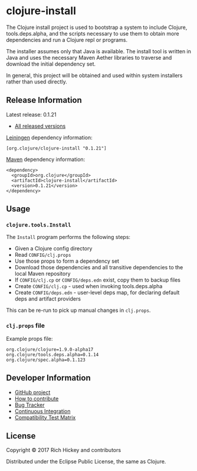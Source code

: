 clojure-install
=====================================

The Clojure install project is used to bootstrap a system to include Clojure,
tools.deps.alpha, and the scripts necessary to use them to obtain more 
dependencies and run a Clojure repl or programs.

The installer assumes only that Java is available. The install tool is written
in Java and uses the necessary Maven Aether libraries to traverse and
download the initial dependency set.

In general, this project will be obtained and used within system installers rather
than used directly.

## Release Information

Latest release: 0.1.21

* [All released versions](http://search.maven.org/#search%7Cgav%7C1%7Cg%3A%22org.clojure%22%20AND%20a%3A%22clojure-install%22)

[Leiningen](http://github.com/technomancy/leiningen/) dependency information:

```
[org.clojure/clojure-install "0.1.21"]
```

[Maven](http://maven.apache.org) dependency information:

```
<dependency>
  <groupId>org.clojure</groupId>
  <artifactId>clojure-install</artifactId>
  <version>0.1.21</version>
</dependency>
```


## Usage

### `clojure.tools.Install`

The `Install` program performs the following steps:

* Given a Clojure config directory
* Read `CONFIG/clj.props`
* Use those props to form a dependency set
* Download those dependencies and all transitive dependencies to the local Maven repository
* If `CONFIG/clj.cp` or `CONFIG/deps.edn` exist, copy them to backup files
* Create `CONFIG/clj.cp` - used when invoking tools.deps.alpha
* Create `CONFIG/deps.edn` - user-level deps map, for declaring default deps and artifact providers

This can be re-run to pick up manual changes in `clj.props`.

### `clj.props` file

Example props file:

```
org.clojure/clojure=1.9.0-alpha17
org.clojure/tools.deps.alpha=0.1.14
org.clojure/spec.alpha=0.1.123
```

## Developer Information

* [GitHub project](https://github.com/clojure/clojure-install)
* [How to contribute](https://dev.clojure.org/display/community/Contributing)
* [Bug Tracker](https://dev.clojure.org/jira/browse/INST)
* [Continuous Integration](https://build.clojure.org/job/clojure-install/)
* [Compatibility Test Matrix](https://build.clojure.org/job/clojure-install-test-matrix/)

## License

Copyright © 2017 Rich Hickey and contributors

Distributed under the Eclipse Public License, the same as Clojure.

